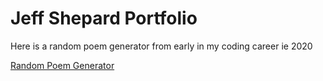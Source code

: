 # Jeff Shepard Portfolio

Here is a random poem generator from early in my coding career ie 2020

[Random Poem Generator](http://jeffshepard.dev/RandomPoemGenerator/)

